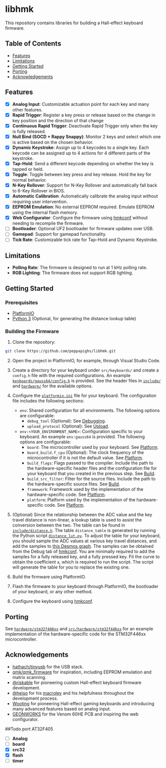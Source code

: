 # libhmk

This repository contains libraries for building a Hall-effect keyboard firmware.

## Table of Contents

- [Features](#features)
- [Limitations](#limitations)
- [Getting Started](#getting-started)
- [Porting](#porting)
- [Acknowledgements](#acknowledgements)

## Features

- [x] **Analog Input**: Customizable actuation point for each key and many other features.
- [x] **Rapid Trigger**: Register a key press or release based on the change in key position and the direction of that change
- [x] **Continuous Rapid Trigger**: Deactivate Rapid Trigger only when the key is fully released.
- [x] **Null Bind (SOCD + Rappy Snappy)**: Monitor 2 keys and select which one is active based on the chosen behavior.
- [x] **Dynamic Keystroke**: Assign up to 4 keycodes to a single key. Each keycode can be assigned up to 4 actions for 4 different parts of the keystroke.
- [x] **Tap-Hold**: Send a different keycode depending on whether the key is tapped or held.
- [x] **Toggle**: Toggle between key press and key release. Hold the key for normal behavior.
- [x] **N-Key Rollover**: Support for N-Key Rollover and automatically fall back to 6-Key Rollover in BIOS.
- [x] **Automatic Calibration**: Automatically calibrate the analog input without requiring user intervention.
- [x] **EEPROM Emulation**: No external EEPROM required. Emulate EEPROM using the internal flash memory.
- [x] **Web Configurator**: Configure the firmware using [hmkconf](https://github.com/peppapighs/hmkconf) without needing to recompile the firmware.
- [ ] **Bootloader**: Optional UF2 bootloader for firmware updates over USB.
- [ ] **Gamepad**: Support for gamepad functionality.
- [ ] **Tick Rate**: Customizable tick rate for Tap-Hold and Dynamic Keystroke.

## Limitations

- **Polling Rate**: The firmware is designed to run at 1 kHz polling rate.
- **RGB Lighting**: The firmware does not support RGB lighting.

## Getting Started

### Prerequisites

- [PlatformIO](https://platformio.org/)
- [Python 3](https://www.python.org/) (Optional, for generating the distance lookup table)

### Building the Firmware

1. Clone the repository:

```bash
git clone https://github.com/peppapighs/libhmk.git
```

2. Open the project in PlatformIO, for example, through Visual Studio Code.

3. Create a directory for your keyboard under `src/keyboards/` and create a `config.h` file with the required configurations. An example [`keyboards/gauss64/config.h`](keyboards/gauss64/config.h) is provided. See the header files in [`include/`](include/) and [`hardware/`](hardware/) for the available options.

4. Configure the [`platformio.ini`](platformio.ini) file for your keyboard. The configuration file includes the following sections:

   - `env`: Shared configuration for all environments. The following options are configurable:
     - `debug_tool` (Optional): See [Debugging](https://docs.platformio.org/en/latest/projectconf/sections/env/options/debug/index.html).
     - `upload_protocol` (Optional): See [Upload](https://docs.platformio.org/en/latest/projectconf/sections/env/options/upload/index.html).
   - `env:<YOUR_ENVIRONMENT_NAME>`: Configuration specific to your keyboard. An example `env:gauss64` is provided. The following options are configurable:
     - `board`: The microcontroller used by your keyboard. See [Platform](https://docs.platformio.org/en/latest/projectconf/sections/env/options/platform/index.html).
     - `board_build.f_cpu` (Optional): The clock frequency of the microcontroller if it is not the default value. See [Platform](https://docs.platformio.org/en/latest/projectconf/sections/env/options/platform/index.html).
     - `build_flags`: Flags passed to the compiler. Include the path to the hardware-specific header files and the configuration file for your keyboard that you created in the previous step. See [Build](https://docs.platformio.org/en/latest/projectconf/sections/env/options/build/index.html).
     - `build_src_filter`: Filter for the source files. Include the path to the hardware-specific source files. See [Build](https://docs.platformio.org/en/latest/projectconf/sections/env/options/build/index.html).
     - `framework`: Framework used by the implementation of the hardware-specific code. See [Platform](https://docs.platformio.org/en/latest/projectconf/sections/env/options/platform/index.html).
     - `platform`: Platform used by the implementation of the hardware-specific code. See [Platform](https://docs.platformio.org/en/latest/projectconf/sections/env/options/platform/index.html).

5. (Optional) Since the relationship between the ADC value and the key travel distance is non-linear, a lookup table is used to assist the conversion between the two. The table can be found in [`include/distance.h`](include/distance.h). The table `distance_table` is generated by running the Python script [`distance_lut.py`](distance_lut.py). To adjust the table for your keyboard, you should sample the ADC values at various key travel distances, and add the samples to [this Desmos graph](https://www.desmos.com/calculator/nzl6twp6ui). The samples can be obtained from the Debug tab of [hmkconf](https://github.com/peppapighs/hmkconf). You are minimally required to add the samples for a fully released key, and a fully pressed key. Fit the curve to obtain the coefficient `a`, which is required to run the script. The script will generate the table for you to replace the existing one.

6. Build the firmware using PlatformIO.

7. Flash the firmware to your keyboard through PlatformIO, the bootloader of your keyboard, or any other method.

8. Configure the keyboard using [hmkconf](https://github.com/peppapighs/hmkconf).

## Porting

See [`hardware/stm32f446xx`](hardware/stm32f446xx/) and [`src/hardware/stm32f446xx`](src/hardware/stm32f446xx/) for an example implementation of the hardware-specific code for the STM32F446xx microcontroller.

## Acknowledgements

- [hathach/tinyusb](https://github.com/hathach/tinyusb) for the USB stack.
- [qmk/qmk_firmware](https://github.com/qmk/qmk_firmware) for inspiration, including EEPROM emulation and matrix scanning.
- [@riskable](https://github.com/riskable) for pioneering custom Hall-effect keyboard firmware development.
- [@heiso](https://github.com/heiso/) for his [macrolev](https://github.com/heiso/macrolev) and his helpfulness throughout the development process.
- [Wooting](https://wooting.io/) for pioneering Hall-effect gaming keyboards and introducing many advanced features based on analog input.
- [GEONWORKS](https://geon.works/) for the Venom 60HE PCB and inspiring the web configurator.



##Todo port AT32F405
- [ ] **Analog**
- [ ] **board**
- [x] **crc32**
- [x] **flash**
- [ ] **timer**